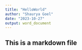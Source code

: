 ```yaml
---
title: "HelloWorld"
author: "Shaurya Goel"
date: "2023-10-27"
output: word_document
---
```

## This is a markdown file
